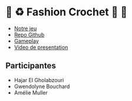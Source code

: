 # :sheep: :recycle: Fashion Crochet 🏡 👚
- [Notre jeu](https://gholab.github.io/Fashion-Crochet-/)
- [Repo Github](https://github.com/Gholab/Fashion-Crochet-)
- [Gameplay](https://youtu.be/nNgWCYCpgkQ)
- [Video de presentation](https://www.youtube.com/watch?v=Qp6QuiFM4Bk)

## Participantes
- Hajar El Gholabzouri
- Gwendolyne Bouchard
- Amélie Muller 
